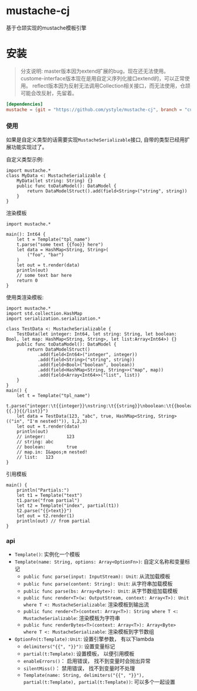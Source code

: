 # mustache-cj
基于仓颉实现的mustache模板引擎

# 安装
>分支说明: master版本因为extend扩展的bug，现在还无法使用。 custome-interface版本现在是用自定义序列化接口extend的，可以正常使用。 reflect版本因为反射无法调用Collection<T>相关接口，而无法使用，仓颉可能会改反射，先留着。
```toml
[dependencies]
mustache = {git = "https://github.com/ystyle/mustache-cj", branch = "custome-interface"}
```
### 使用
如果是自定义类型的话需要实现`MustacheSerializable`接口, 自带的类型已经用扩展功能实现过了。

自定义类型示例: 
```cj
import mustache.*
class MyData <: MustacheSerializable {
    MyData(let string: String) {}
    public func toDataModel(): DataModel {
        return DataModelStruct().add(field<String>("string", string))
    }
}
```

渲染模板
```cj
import mustache.*

main(): Int64 {
    let t = Template("tpl_name")
    t.parse("some text {{foo}} here")
    let data = HashMap<String, String>(
        ("foo", "bar")
    )
    let out = t.render(data)
    println(out)
    // some text bar here
    return 0
}
```

使用类渲染模板:
```cj
import mustache.*
import std.collection.HashMap
import serialization.serialization.*

class TestData <: MustacheSerializable {
    TestData(let integer: Int64, let string: String, let boolean: Bool, let map: HashMap<String, String>, let list:Array<Int64>) {}
    public func toDataModel(): DataModel {
        return DataModelStruct()
            .add(field<Int64>("integer", integer))
            .add(field<String>("string", string))
            .add(field<Bool>("boolean", boolean))
            .add(field<HashMap<String, String>>("map", map))
            .add(field<Array<Int64>>("list", list))
    }
}
main() {
    let t = Template("tpl_name")
    t.parse("integer:\t{{integer}}\nstring:\t{{string}}\nboolean:\t{{boolean}}\nmap.in:\t{{map.in}}\nlist:\t{{^list}}{{.}}{{/list}}")
    let data = TestData(123, "abc", true, HashMap<String, String>(("in", "I'm nested!")), 1,2,3)
    let out = t.render(data)
    println(out)
    // integer:        123
    // string: abc
    // boolean:        true
    // map.in: I&apos;m nested!
    // list:   123
}
```

引用模板
```cj
main() {
    println("Partials:")
    let t1 = Template("text")
    t1.parse("from partial")
    let t2 = Template("index", partial(t1))
    t2.parse("{{>text}}")
    let out = t2.render(1)
    println(out) // from partial
}
```

### api
- `Template()`: 实例化一个模板
- `Template(name: String, options: Array<OptionFn>)`: 自定义名称和变量标记
  - `public func parse(input: InputStream): Unit`: 从流加载模板
  - `public func parse(content: String): Unit`: 从字符串加载模板
  - `public func parse(bs: Array<Byte>): Unit`: 从字节数组加载模板
  - `public func render<T>(w: OutputStream, context: Array<T>): Unit where T <: MustacheSerializable`: 渲染模板到输出流
  - `public func render<T>(context: Array<T>): String where T <: MustacheSerializable`: 渲染模板为字符串
  - `public func renderBytes<T>(context: Array<T>): Array<Byte> where T <: MustacheSerializable`: 渲染模板到字节数组
- `OptionFn(t:Template):Unit`: 设置引擎参数， 有以下lambda
    - `delimiters("{{", "}}")`: 设置变量标记
    - `partial(t:Template)`:  设置模板， 以便引用模板
    - `enableErrors()`： 启用错误， 找不到变量时会抛出异常
    - `silentMiss()`： 禁用错误， 找不到变量时不处理
    - `Template(name: String, delimiters("{{", "}}"), partial(t:Template), partial(t:Template))`: 可以多个一起设置
